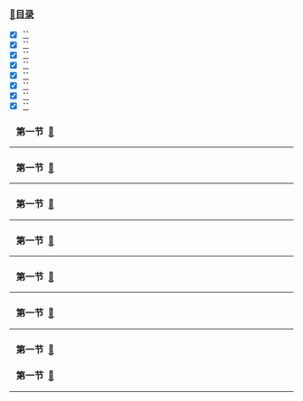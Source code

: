 ### <a  id="top" href="#top">:closed_book:目录 </a>


- [x] <a href="#01">**``**</a>
- [x] <a href="#02">**``**</a>
- [x] <a href="#03">**``**</a>
- [x] <a href="#04">**``**</a>
- [x] <a href="#05">**``**</a>
- [x] <a href="#06">**``**</a>
- [x] <a href="#07">**``**</a>
- [x] <a href="#08">**``**</a>

### &nbsp;&nbsp; <a id="01">第一节</a>&nbsp;&nbsp;<a href="#top">:blue_book:</a>


---
### &nbsp;&nbsp; <a id="02">第一节</a>&nbsp;&nbsp;<a href="#top">:blue_book:</a>

---
### &nbsp;&nbsp; <a id="03">第一节</a>&nbsp;&nbsp;<a href="#top">:blue_book:</a>

---
### &nbsp;&nbsp; <a id="04">第一节</a>&nbsp;&nbsp;<a href="#top">:blue_book:</a>

---
### &nbsp;&nbsp; <a id="05">第一节</a>&nbsp;&nbsp;<a href="#top">:blue_book:</a>

---
### &nbsp;&nbsp; <a id="06">第一节</a>&nbsp;&nbsp;<a href="#top">:blue_book:</a>

---
### &nbsp;&nbsp; <a id="07">第一节</a>&nbsp;&nbsp;<a href="#top">:blue_book:</a>

### &nbsp;&nbsp; <a id="08">第一节</a>&nbsp;&nbsp;<a href="#top">:blue_book:</a>

---






 











